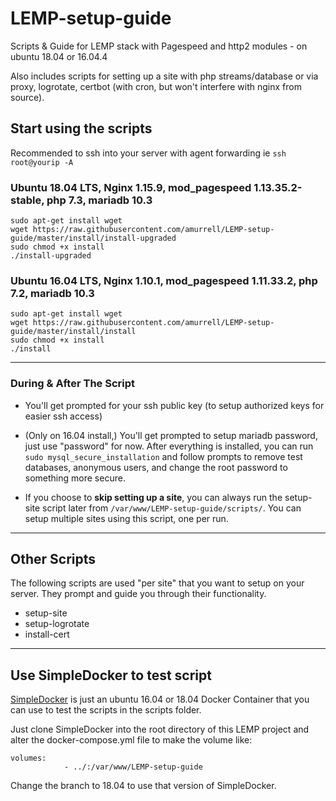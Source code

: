 # LEMP-setup-guide
Scripts &amp; Guide for LEMP stack with Pagespeed and http2 modules - on ubuntu 18.04 or 16.04.4

Also includes scripts for setting up a site with php streams/database or via proxy, logrotate, certbot (with cron, but won't interfere with nginx from source).

## Start using the scripts

Recommended to ssh into your server with agent forwarding ie `ssh root@yourip -A`

### Ubuntu 18.04 LTS, Nginx 1.15.9, mod_pagespeed 1.13.35.2-stable, php 7.3, mariadb 10.3
```
sudo apt-get install wget
wget https://raw.githubusercontent.com/amurrell/LEMP-setup-guide/master/install/install-upgraded
sudo chmod +x install
./install-upgraded
```

### Ubuntu 16.04 LTS, Nginx 1.10.1, mod_pagespeed 1.11.33.2, php 7.2, mariadb 10.3
```
sudo apt-get install wget
wget https://raw.githubusercontent.com/amurrell/LEMP-setup-guide/master/install/install
sudo chmod +x install
./install
```

---

### During & After The Script

- You'll get prompted for your ssh public key (to setup authorized keys for easier ssh access)

- (Only on 16.04 install,) You'll get prompted to setup mariadb password, just use "password" for now. After everything is installed, you can run `sudo mysql_secure_installation` and follow prompts to remove test databases, anonymous users, and change the root password to something more secure.

- If you choose to **skip setting up a site**, you can always run the setup-site script later from `/var/www/LEMP-setup-guide/scripts/`. You can setup multiple sites using this script, one per run.

---

## Other Scripts

The following scripts are used "per site" that you want to setup on your server. They prompt and guide you through their functionality.

- setup-site
- setup-logrotate
- install-cert

---

## Use SimpleDocker to test script

[SimpleDocker](https://github.com/amurrell/SimpleDocker) is just an ubuntu 16.04 or 18.04 Docker Container that you can use to test the scripts in the scripts folder.

Just clone SimpleDocker into the root directory of this LEMP project and alter the docker-compose.yml file to make the volume like:

```
volumes:
            - ../:/var/www/LEMP-setup-guide
```

Change the branch to 18.04 to use that version of SimpleDocker.
